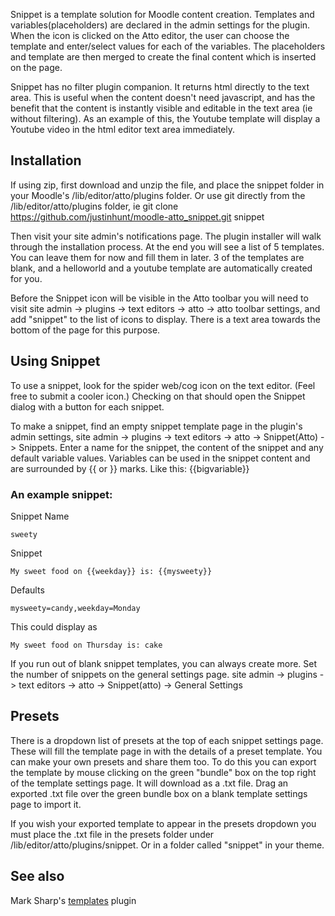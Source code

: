 
Snippet is a template solution for Moodle content creation. Templates and variables(placeholders) are declared in the admin settings for the plugin. When the icon is clicked on the Atto editor, the user can choose the template and enter/select values for each of the variables. The placeholders and template are then merged to create the final content which is inserted on the page.

Snippet has no filter plugin companion. It returns html directly to the text area. This is useful when the content doesn't need javascript, and has the benefit that the content is instantly visible and editable in the text area (ie without filtering). As an example of this, the Youtube template will display a Youtube video in the html editor text area immediately.


## Installation
If using zip, first download and unzip the file, and place the snippet folder in your Moodle's /lib/editor/atto/plugins folder. Or use git directly from the /lib/editor/atto/plugins folder, ie
git clone https://github.com/justinhunt/moodle-atto_snippet.git snippet

Then visit your site admin's notifications page. The plugin installer will walk through the installation process. At the end you will see a list of 5 templates. You can leave them for now and fill them in later.  3 of the templates are blank, and a helloworld and a youtube template are automatically created for you.

Before the Snippet icon will be visible in the Atto toolbar you will need to visit site admin -> plugins -> text editors -> atto -> atto toolbar settings, and add "snippet" to the list of icons to display. There is a text area towards the bottom of the page for this purpose.


## Using Snippet
To use a snippet, look for the spider web/cog icon on the text editor. (Feel free to submit a cooler icon.) Checking on that should open the Snippet dialog with a button for each snippet.

To make a snippet, find an empty snippet template page in the plugin's admin settings, site admin -> plugins -> text editors -> atto -> Snippet(Atto) -> Snippets. Enter a name for the snippet, the content of the snippet and any default variable values. Variables can be used in the snippet content and are surrounded by {{ or }} marks. Like this: {{bigvariable}}


### An example snippet:
Snippet Name
```
sweety
```

Snippet
```
My sweet food on {{weekday}} is: {{mysweety}}
```

Defaults
```
mysweety=candy,weekday=Monday
```

This could display as
```
My sweet food on Thursday is: cake
```

If you run out of blank snippet templates, you can always create more. Set the number of snippets on the general settings page.
site admin -> plugins -> text editors -> atto -> Snippet(atto) -> General Settings

## Presets
There is a dropdown list of presets at the top of each snippet settings page. These will fill the template page in with the details of a preset template. You can make your own presets and share them too. To do this you can export the template by mouse clicking on the green "bundle" box on the top right of the template settings page. It will download as a .txt file. Drag an exported .txt file over the green bundle box on a blank template settings page to import it.

If you wish your exported template to appear in the presets dropdown you must place the .txt file in the presets folder under /lib/editor/atto/plugins/snippet. Or in a folder called "snippet" in your theme.


## See also
 Mark Sharp's [templates](https://github.com/sharpchi/moodle-atto_templates) plugin
